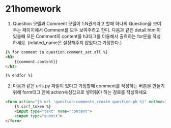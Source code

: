 # 21homework

1. Question 모델과 Comment 모델이 1:N관계라고 할때 하나의 Question을 보여
    주는 페이지에서 Comment를 모두 보여주려고 한다. 다음과 같은 detail.html이
    있을때 모든 Comment의 content를 h3태그를 이용해서 출력하는 for문을 작성
    하세요. (related_name은 설정해주지 않았다고 가정한다.)

  ```html
  {% for comment in question.comment_set.all %}
  <h3>
      {{comment.content}}
  </h3>
  
  {% endfor %}
  ```

  

2. 다음과 같은 urls.py 파일이 있다고 가정할때 comment를 작성하는 버튼을 만들기
    위해 form태그 안에 action속성값으로 넣어줘야 하는 경로를 작성하세요

  ```html
  <form action="{% url 'question:comments_create question.pk %}" method="POST">
      {% csrf_token %}
      <input type="text" name="content">
      <input type="submit">
  </form>
  ```

  